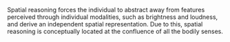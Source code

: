 Spatial reasoning forces the individual to abstract away from features perceived through individual modalities, such as brightness and loudness, and derive an independent spatial representation. Due to this, spatial reasoning is conceptually located at the confluence of all the bodily senses. 
